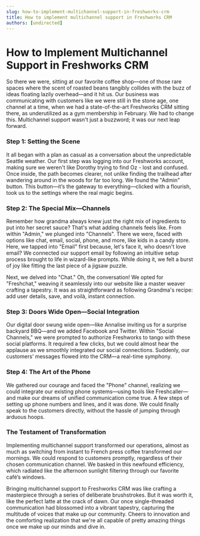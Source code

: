 ```yaml
---
slug: how-to-implement-multichannel-support-in-freshworks-crm
title: How to implement multichannel support in Freshworks CRM
authors: [undirected]
---
```


# How to Implement Multichannel Support in Freshworks CRM

So there we were, sitting at our favorite coffee shop—one of those rare spaces where the scent of roasted beans tangibly collides with the buzz of ideas floating lazily overhead—and it hit us. Our business was communicating with customers like we were still in the stone age, one channel at a time, when we had a state-of-the-art Freshworks CRM sitting there, as underutilized as a gym membership in February. We had to change this. Multichannel support wasn't just a buzzword; it was our next leap forward. 

### Step 1: Setting the Scene

It all began with a plan as casual as a conversation about the unpredictable Seattle weather. Our first step was logging into our Freshworks account, making sure we weren't like Dorothy trying to find Oz - lost and confused. Once inside, the path becomes clearer, not unlike finding the trailhead after wandering around in the woods for far too long. We found the "Admin" button. This button—it’s the gateway to everything—clicked with a flourish, took us to the settings where the real magic begins.

### Step 2: The Special Mix—Channels

Remember how grandma always knew just the right mix of ingredients to put into her secret sauce? That's what adding channels feels like. From within "Admin," we plunged into "Channels". There we were, faced with options like chat, email, social, phone, and more, like kids in a candy store. Here, we tapped into "Email" first because, let's face it, who doesn't love email? We connected our support email by following an intuitive setup process brought to life in wizard-like prompts. While doing it, we felt a burst of joy like fitting the last piece of a jigsaw puzzle.

Next, we delved into "Chat." Oh, the conversation! We opted for "Freshchat," weaving it seamlessly into our website like a master weaver crafting a tapestry. It was as straightforward as following Grandma's recipe: add user details, save, and voilà, instant connection.

### Step 3: Doors Wide Open—Social Integration

Our digital door swung wide open—like Annalise inviting us for a surprise backyard BBQ—and we added Facebook and Twitter. Within "Social Channels," we were prompted to authorize Freshworks to tango with these social platforms. It required a few clicks, but we could almost hear the applause as we smoothly integrated our social connections. Suddenly, our customers’ messages flowed into the CRM—a real-time symphony.

### Step 4: The Art of the Phone

We gathered our courage and faced the "Phone" channel, realizing we could integrate our existing phone systems—using tools like Freshcaller—and make our dreams of unified communication come true. A few steps of setting up phone numbers and lines, and it was done. We could finally speak to the customers directly, without the hassle of jumping through arduous hoops.

### The Testament of Transformation

Implementing multichannel support transformed our operations, almost as much as switching from instant to French press coffee transformed our mornings. We could respond to customers promptly, regardless of their chosen communication channel. We basked in this newfound efficiency, which radiated like the afternoon sunlight filtering through our favorite café’s windows. 

Bringing multichannel support to Freshworks CRM was like crafting a masterpiece through a series of deliberate brushstrokes. But it was worth it, like the perfect latte at the crack of dawn. Our once single-threaded communication had blossomed into a vibrant tapestry, capturing the multitude of voices that make up our community. Cheers to innovation and the comforting realization that we're all capable of pretty amazing things once we make up our minds and dive in.